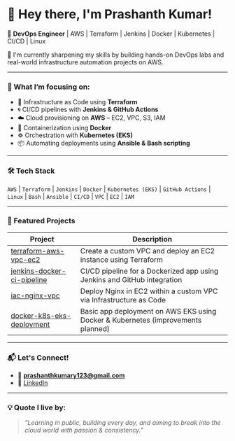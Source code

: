 # 👋 Hey there, I'm Prashanth Kumar!

🚀 **DevOps Engineer** | AWS | Terraform | Jenkins | Docker | Kubernetes | CI/CD | Linux

🌱 I'm currently sharpening my skills by building hands-on DevOps labs and real-world infrastructure automation projects on AWS.

---

### 🧠 What I’m focusing on:
- 🔧 Infrastructure as Code using **Terraform**
- 🌀 CI/CD pipelines with **Jenkins & GitHub Actions**
- ☁️ Cloud provisioning on **AWS** – EC2, VPC, S3, IAM
- 🐳 Containerization using **Docker**
- ☸️ Orchestration with **Kubernetes (EKS)**
- 📦 Automating deployments using **Ansible & Bash scripting**

---

### 🛠️ Tech Stack
`AWS` | `Terraform` | `Jenkins` | `Docker` | `Kubernetes (EKS)` | `GitHub Actions` | `Linux` | `Bash` | `Ansible` | `CI/CD` | `VPC` | `EC2` | `IAM`

---

### 📂 Featured Projects

| Project | Description |
|--------|-------------|
| [terraform-aws-vpc-ec2](https://github.com/prashanthkumaryerra/terraform-aws-vpc-ec2) | Create a custom VPC and deploy an EC2 instance using Terraform |
| [jenkins-docker-ci-pipeline](https://github.com/prashanthkumaryerra/jenkins-docker-ci-pipeline)  | CI/CD pipeline for a Dockerized app using Jenkins and GitHub integration |
| [iac-nginx-vpc](https://github.com/prashanthkumaryerra/iac-nginx-vpc)  | Deploy Nginx in EC2 within a custom VPC via Infrastructure as Code |
| [docker-k8s-eks-deployment](https://github.com/prashanthkumaryerra/docker-kubernetes-eks-deployment)  | Basic app deployment on AWS EKS using Docker & Kubernetes (improvements planned) |

---

### 📬 Let's Connect!
- 📧 **[prashanthkumary123@gmail.com](mailto:prashanthkumary123@gmail.com)**
- 💼 [LinkedIn](https://www.linkedin.com/in/prashanth-kumar-a565b3358/)

---

### 💡 Quote I live by:
> *"Learning in public, building every day, and aiming to break into the cloud world with passion & consistency."*
